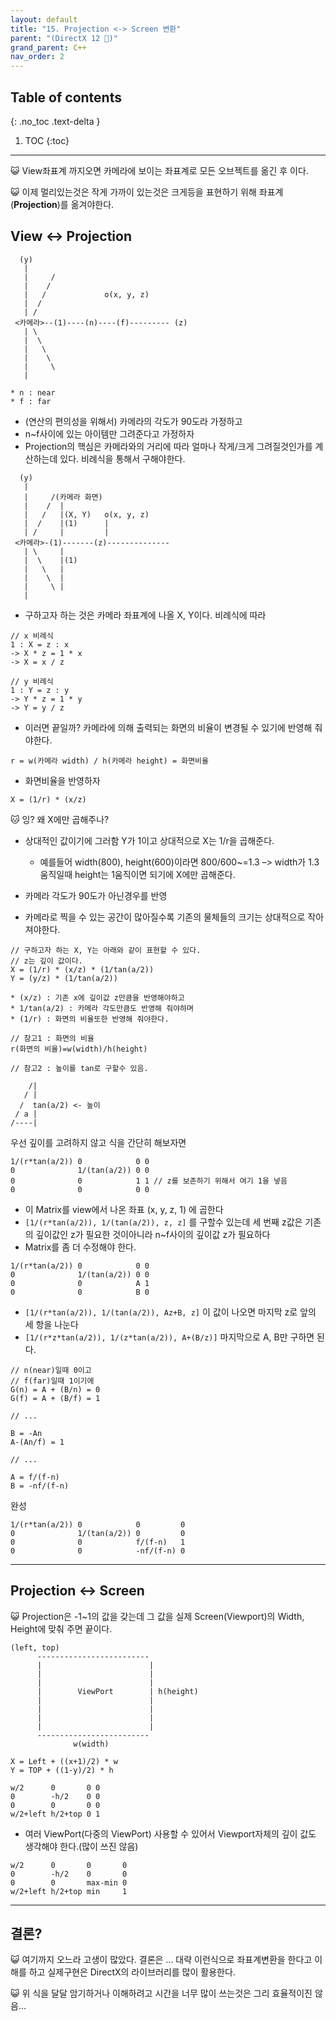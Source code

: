 ```yaml
---
layout: default
title: "15. Projection <-> Screen 변환"
parent: "(DirectX 12 🌠)"
grand_parent: C++
nav_order: 2
---
```


## Table of contents
{: .no_toc .text-delta }

1. TOC
{:toc}

---

😺 View좌표계 까지오면 카메라에 보이는 좌표계로 모든 오브젝트를 옮긴 후 이다.

😺 이제 멀리있는것은 작게 가까이 있는것은 크게등을 표현하기 위해 좌표계(**Projection**)를 옮겨야한다.

## View <-> Projection

```
  (y)
   | 
   |     /
   |    /
   |   /             o(x, y, z)
   |  /
   | /
 <카메라>--(1)----(n)----(f)--------- (z)
   | \
   |  \
   |   \
   |    \
   |     \
   |   

* n : near
* f : far
```

* (연산의 편의성을 위해서) 카메라의 각도가 90도라 가정하고
* n~f사이에 있는 아이템만 그려준다고 가정하자
* Projection의 핵심은 카메라와의 거리에 따라 얼마나 작게/크게 그려질것인가를 계산하는데 있다.
비례식을 통해서 구해야한다.

```
  (y)
   | 
   |     /(카메라 화면)
   |    /  |
   |   /   |(X, Y)   o(x, y, z)
   |  /    |(1)      |
   | /     |         |
 <카메라>-(1)-------(z)--------------
   | \     |
   |  \    |(1)
   |   \   |
   |    \  |
   |     \ |
   |  
```

* 구하고자 하는 것은 카메라 좌표계에 나올 X, Y이다. 비례식에 따라

```
// x 비례식
1 : X = z : x
-> X * z = 1 * x
-> X = x / z

// y 비례식
1 : Y = z : y
-> Y * z = 1 * y
-> Y = y / z
```

* 이러면 끝일까? 카메라에 의해 출력되는 화면의 비율이 변경될 수 있기에 반영해 줘야한다.

```
r = w(카메라 width) / h(카메라 height) = 화면비율
```

* 화면비율을 반영하자

```
X = (1/r) * (x/z)
```

🐱 잉? 왜 X에만 곱해주나?

* 상대적인 값이기에 그러함 Y가 1이고 상대적으로 X는 1/r을 곱해준다.
    * 예를들어 width(800), height(600)이라면 800/600~=1.3 –> width가 1.3 움직일때 height는 1움직이면 되기에 X에만 곱해준다.

* 카메라 각도가 90도가 아닌경우를 반영
* 카메라로 찍을 수 있는 공간이 많아질수록 기존의 물체들의 크기는 상대적으로 작아져야한다.

```
// 구하고자 하는 X, Y는 아래와 같이 표현할 수 있다.
// z는 깊이 값이다.
X = (1/r) * (x/z) * (1/tan(a/2))
Y = (y/z) * (1/tan(a/2))

* (x/z) : 기존 x에 깊이값 z만큼을 반영해야하고
* 1/tan(a/2) : 카메라 각도만큼도 반영해 줘야하며
* (1/r) : 화면의 비율또한 반영해 줘야한다.
```

```
// 참고1 : 화면의 비율
r(화면의 비율)=w(width)/h(height)
```

```
// 참고2 : 높이를 tan로 구할수 있음.

    /|
   / |
  /  tan(a/2) <- 높이
 / a | 
/----|
```

우선 깊이를 고려하지 않고 식을 간단히 해보자면

```
1/(r*tan(a/2)) 0            0 0
0              1/(tan(a/2)) 0 0
0              0            1 1 // z를 보존하기 위해서 여기 1을 넣음
0              0            0 0
```

* 이 Matrix를 view에서 나온 좌표 (x, y, z, 1) 에 곱한다
* `[1/(r*tan(a/2)), 1/(tan(a/2)), z, z]` 를 구할수 있는데 세 번째 z값은 기존의 깊이값인 z가 필요한 것이아니라 n~f사이의 깊이값 z가 필요하다
* Matrix를 좀 더 수정해야 한다.

```
1/(r*tan(a/2)) 0            0 0
0              1/(tan(a/2)) 0 0
0              0            A 1
0              0            B 0
```

* `[1/(r*tan(a/2)), 1/(tan(a/2)), Az+B, z]` 이 값이 나오면
마지막 z로 앞의 세 항을 나눈다
* `[1/(r*z*tan(a/2)), 1/(z*tan(a/2)), A+(B/z)]` 마지막으로 A, B만 구하면 된다.

```
// n(near)일때 0이고
// f(far)일때 1이기에
G(n) = A + (B/n) = 0
G(f) = A + (B/f) = 1

// ...

B = -An
A-(An/f) = 1

// ...

A = f/(f-n)
B = -nf/(f-n)
```

완성

```
1/(r*tan(a/2)) 0            0         0
0              1/(tan(a/2)) 0         0
0              0            f/(f-n)   1
0              0            -nf/(f-n) 0
```

---

## Projection <-> Screen

😺 Projection은 -1~1의 값을 갖는데 그 값을 실제 Screen(Viewport)의 Width, Height에 맞춰 주면 끝이다.

```
(left, top)
      -------------------------
      |                        |
      |                        |
      |                        |
      |        ViewPort        | h(height)
      |                        |
      |                        |
      |                        |
      |                        |
      -------------------------
              w(width)

X = Left + ((x+1)/2) * w
Y = TOP + ((1-y)/2) * h
```

```
w/2      0       0 0
0        -h/2    0 0
0        0       0 0
w/2+left h/2+top 0 1
```

* 여러 ViewPort(다중의 ViewPort) 사용할 수 있어서 Viewport자체의 깊이 값도 생각해야 한다.(많이 쓰진 않음)

```
w/2      0       0       0
0        -h/2    0       0
0        0       max-min 0
w/2+left h/2+top min     1
```

---

## 결론?

😺 여기까지 오느라 고생이 많았다. 결론은 ... 대략 이런식으로 좌표계변환을 한다고 이해를 하고 실제구현은 DirectX의 라이브러리를 많이 활용한다.

😺 위 식을 달달 암기하거나 이해하려고 시간을 너무 많이 쓰는것은 그리 효율적이진 않음...